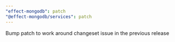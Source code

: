 ```yaml
---
"effect-mongodb": patch
"@effect-mongodb/services": patch
---
```


Bump patch to work around changeset issue in the previous release
